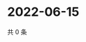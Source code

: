 # 2022-06-15

共 0 条

<!-- BEGIN WEIBO -->
<!-- 最后更新时间 Wed Jun 15 2022 18:17:26 GMT+0800 (China Standard Time) -->

<!-- END WEIBO -->
